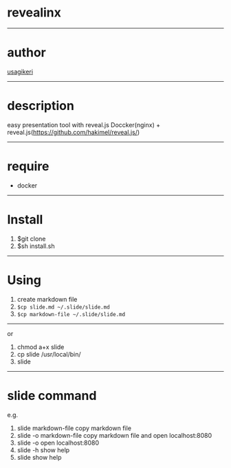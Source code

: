 # revealinx

---

# author
[usagikeri](https://github.com/usagikeri)

---

# description
easy presentation tool with reveal.js
Doccker(nginx) + reveal.js(https://github.com/hakimel/reveal.js/)

---

# require
* docker

---

# Install 

1. $git clone 
2. $sh install.sh

---

# Using
1. create markdown file 
2. `$cp slide.md ~/.slide/slide.md`
3. `$cp markdown-file ~/.slide/slide.md` 

---

or

1. chmod a+x slide
2. cp slide /usr/local/bin/
3. slide

---

# slide command
e.g.
1. slide markdown-file
copy markdown file
2. slide -o markdown-file
copy markdown file and open localhost:8080
3. slide -o
open localhost:8080
4. slide -h
show help
5. slide
show help
